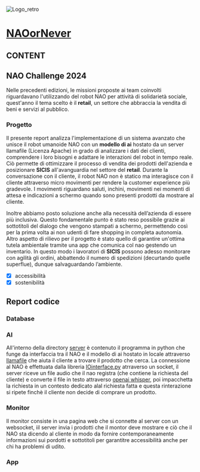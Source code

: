![Logo_retro](https://github.com/AssortedMine70/naoornever/assets/163904638/be38c79e-513b-4552-9f68-d98c554a9beb)
# [NAOorNever](http://naoornever.it/)

## CONTENT

## NAO Challenge 2024
Nelle precedenti edizioni, le missioni proposte ai team coinvolti riguardavano l'utilizzando del robot NAO per attività di solidarietà sociale, quest'anno il tema scelto è il **retail**, un settore che abbraccia la vendita di beni e servizi al pubblico.

### Progetto
Il presente report analizza l'implementazione di un sistema avanzato che unisce il robot umanoide NAO con un **modello di ai** hostato da un server llamafile (Licenza Apache) in grado di analizzare i dati dei clienti, comprendere i loro bisogni e adattare le interazioni del robot in tempo reale.
Ciò permette di ottimizzare il processo di vendita dei prodotti dell'azienda e posizionare **SICIS** all'avanguardia nel settore del **retail**.
Durante la conversazione con il cliente, il robot NAO non è statico ma interagisce con il cliente attraverso micro movimenti per rendere la customer experience più gradevole. I movimenti riguardano saluti, inchini, movimenti nei momenti di attesa e indicazioni a schermo quando sono presenti prodotti da mostrare al cliente.

Inoltre abbiamo posto soluzione anche alla necessità dell’azienda di essere più inclusiva. Questo fondamentale punto è stato reso possibile grazie ai sottotitoli del dialogo che vengono stampati a schermo, permettendo così per la prima volta ai non udenti di fare shopping in completa autonomia.
Altro aspetto di rilievo per il progetto è stato quello di garantire un'ottima tutela ambientale tramite una app che comunica col nao gestendo un inventario. In questo modo i lavoratori di **SICIS** possono adesso monitorare con agilità gli ordini, abbattendo il numero di spedizioni (decurtando quelle superflue), dunque salvaguardando l’ambiente.
- [x] accessibilità
- [x] sostenibilità

## Report codice

### Database

### AI

All'interno della directory [server](https://github.com/AssortedMine70/naoornever/tree/main/server)  è contenuto il programma in python che funge da interfaccia tra il NAO e il modello di ai hostato in locale attraverso [llamafile](https://github.com/Mozilla-Ocho/llamafile) che aiuta il cliente a trovare il prodotto che cerca.
La connessione al NAO è effettuata dalla libreria [IOinterface.py]([https://github.com/AssortedMine70/naoornever/server/IOinterface.py) atrraverso un socket, il server riceve un file audio che il nao registra (che contiene la richiesta del cliente) e converte il file in testo attraverso [openai whisper](https://github.com/openai/whisper), poi impacchetta la richiesta in un contesto dedicato alal richiesta fatta e questa rinterazione si ripete finchè il cliente non decide di comprare un prodotto.

### Monitor

Il monitor consiste in una pagina web che si connette al server con un websocket, iil server invia i prodotti che il montor deve mostrare e ciò che il NAO sta dicendo al cliente in modo da fornire contemporaneamente informazioni sui pordotti e sottotitoli per garantitre accessibilità anche per chi ha problemi di udito. 

### App
